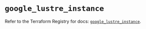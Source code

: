# `google_lustre_instance`

Refer to the Terraform Registry for docs: [`google_lustre_instance`](https://registry.terraform.io/providers/hashicorp/google/6.49.3/docs/resources/lustre_instance).

